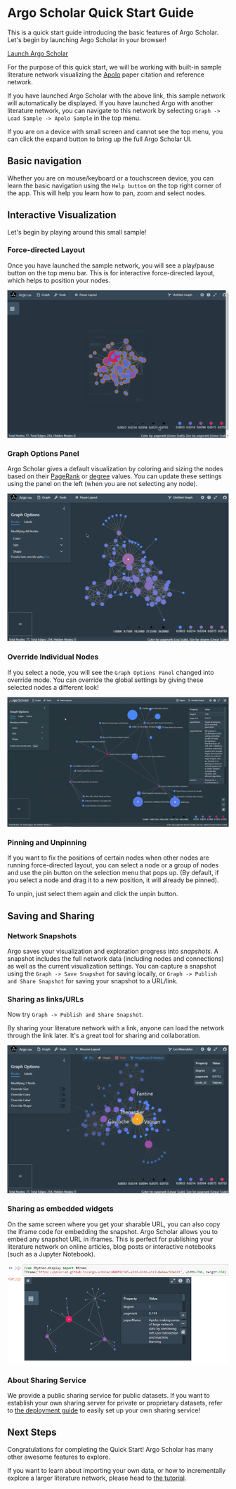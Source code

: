 # Argo Scholar Quick Start Guide

This is a quick start guide introducing the basic features of Argo Scholar. Let's begin by launching Argo Scholar in your browser!

[Launch Argo Scholar](https://poloclub.github.io/argo-scholar/)

For the purpose of this quick start, we will be working with built-in sample literature network visualizing the [Apolo](https://www.semanticscholar.org/paper/Apolo%3A-making-sense-of-large-network-data-by-rich-Chau-Kittur/42936c2f2f5c8f4152494b94609fb33ec6264b8b) paper citation and reference network.

If you have launched Argo Scholar with the above link, this sample network will automatically be displayed. If you have launched Argo with another literature network, you can navigate to this network by selecting `Graph -> Load Sample -> Apolo Sample` in the top menu.

If you are on a device with small screen and cannot see the top menu, you can click the expand button to bring up the full Argo Scholar UI.

## Basic navigation

Whether you are on mouse/keyboard or a touchscreen device, you can learn the basic navigation using the `Help button` on the top right corner of the app. This will help you learn how to pan, zoom and select nodes.

## Interactive Visualization

Let's begin by playing around this small sample!

### Force-directed Layout

Once you have launched the sample network, you will see a play/pause button on the top menu bar. This is for interactive force-directed layout, which helps to position your nodes.

![Argo Scholar visualization with force directed layout](img/video-layout.gif)

### Graph Options Panel

Argo Scholar gives a default visualization by coloring and sizing the nodes based on their [PageRank](https://en.wikipedia.org/wiki/PageRank) or [degree](https://en.wikipedia.org/wiki/Degree_(graph_theory)) values. You can update these settings using the panel on the left (when you are not selecting any node).

![Argo Scholar visualization graph options](img/video-graph-options.gif)

### Override Individual Nodes

If you select a node, you will see the `Graph Options Panel` changed into override mode. You can override the global settings by giving these selected nodes a different look!

![Argo Scholar override options](img/video-override.gif)

### Pinning and Unpinning

If you want to fix the positions of certain nodes when other nodes are running force-directed layout, you can select a node or a group of nodes and use the pin button on the selection menu that pops up. (By default, if you select a node and drag it to a new position, it will already be pinned).

To unpin, just select them again and click the unpin button.

## Saving and Sharing

### Network Snapshots

Argo saves your visualization and exploration progress into *snapshots*. A snapshot includes the full network data (including nodes and connections) as well as the current visualization settings. You can capture a snapshot using the `Graph -> Save Snapshot` for saving locally, or `Graph -> Publish and Share Snapshot` for saving your snapshot to a URL/link.

### Sharing as links/URLs

Now try `Graph -> Publish and Share Snapshot`.

By sharing your literature network with a link, anyone can load the network through the link later. It's a great tool for sharing and collaboration.

![Argo Scholar sharing graph as link](img/video-share.gif)


### Sharing as embedded widgets

On the same screen where you get your sharable URL, you can also copy the iframe code for embedding the snapshot. Argo Scholar allows you to embed any snapshot URL in iframes. This is perfect for publishing your literature network on online articles, blog posts or interactive notebooks (such as a Jupyter Notebook).

![Argo Scholar embedded widget mode](img/img-embedded.png)

### About Sharing Service

We provide a public sharing service for public datasets. If you want to establish your own sharing server for private or proprietary datasets, refer to [the deployment guide](deploy.md) to easily set up your own sharing service!

## Next Steps

Congratulations for completing the Quick Start! Argo Scholar has many other awesome features to explore.

If you want to learn about importing your own data, or how to incrementally explore a larger literature network, please head to [the tutorial](tutorial.md).